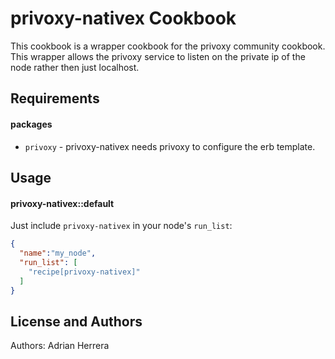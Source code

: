 privoxy-nativex Cookbook
========================
This cookbook is a wrapper cookbook for the privoxy community cookbook. This wrapper allows the privoxy service to listen on the private ip of the node rather then just localhost.

Requirements
------------

#### packages
- `privoxy` - privoxy-nativex needs privoxy to configure the erb template.

Usage
-----
#### privoxy-nativex::default
Just include `privoxy-nativex` in your node's `run_list`:

```json
{
  "name":"my_node",
  "run_list": [
    "recipe[privoxy-nativex]"
  ]
}
```

License and Authors
-------------------
Authors: Adrian Herrera
